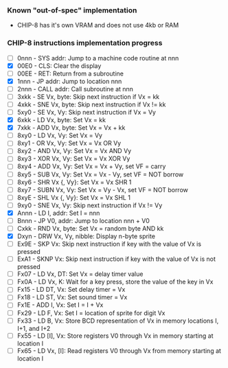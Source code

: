 ### Known "out-of-spec" implementation
- CHIP-8 has it's own VRAM and does not use 4kb or RAM


### CHIP-8 instructions implementation progress

- [ ] 0nnn - SYS addr: Jump to a machine code routine at nnn
- [x] 00E0 - CLS: Clear the display
- [ ] 00EE - RET: Return from a subroutine
- [x] 1nnn - JP addr: Jump to location nnn
- [ ] 2nnn - CALL addr: Call subroutine at nnn
- [ ] 3xkk - SE Vx, byte: Skip next instruction if Vx = kk
- [ ] 4xkk - SNE Vx, byte: Skip next instruction if Vx != kk
- [ ] 5xy0 - SE Vx, Vy: Skip next instruction if Vx = Vy
- [x] 6xkk - LD Vx, byte: Set Vx = kk
- [x] 7xkk - ADD Vx, byte: Set Vx = Vx + kk
- [ ] 8xy0 - LD Vx, Vy: Set Vx = Vy
- [ ] 8xy1 - OR Vx, Vy: Set Vx = Vx OR Vy
- [ ] 8xy2 - AND Vx, Vy: Set Vx = Vx AND Vy
- [ ] 8xy3 - XOR Vx, Vy: Set Vx = Vx XOR Vy
- [ ] 8xy4 - ADD Vx, Vy: Set Vx = Vx + Vy, set VF = carry
- [ ] 8xy5 - SUB Vx, Vy: Set Vx = Vx - Vy, set VF = NOT borrow
- [ ] 8xy6 - SHR Vx {, Vy}: Set Vx = Vx SHR 1
- [ ] 8xy7 - SUBN Vx, Vy: Set Vx = Vy - Vx, set VF = NOT borrow
- [ ] 8xyE - SHL Vx {, Vy}: Set Vx = Vx SHL 1
- [ ] 9xy0 - SNE Vx, Vy: Skip next instruction if Vx != Vy
- [x] Annn - LD I, addr: Set I = nnn
- [ ] Bnnn - JP V0, addr: Jump to location nnn + V0
- [ ] Cxkk - RND Vx, byte: Set Vx = random byte AND kk
- [x] Dxyn - DRW Vx, Vy, nibble: Display n-byte sprite
- [ ] Ex9E - SKP Vx: Skip next instruction if key with the value of Vx is pressed
- [ ] ExA1 - SKNP Vx: Skip next instruction if key with the value of Vx is not pressed
- [ ] Fx07 - LD Vx, DT: Set Vx = delay timer value
- [ ] Fx0A - LD Vx, K: Wait for a key press, store the value of the key in Vx
- [ ] Fx15 - LD DT, Vx: Set delay timer = Vx
- [ ] Fx18 - LD ST, Vx: Set sound timer = Vx
- [ ] Fx1E - ADD I, Vx: Set I = I + Vx
- [ ] Fx29 - LD F, Vx: Set I = location of sprite for digit Vx
- [ ] Fx33 - LD B, Vx: Store BCD representation of Vx in memory locations I, I+1, and I+2
- [ ] Fx55 - LD [I], Vx: Store registers V0 through Vx in memory starting at location I
- [ ] Fx65 - LD Vx, [I]: Read registers V0 through Vx from memory starting at location I
